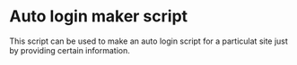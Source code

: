 # Auto login maker script

This script can be used to make an auto login script for a particulat site just by providing certain information.